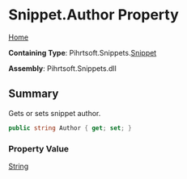 # Snippet\.Author Property

[Home](../../../../README.md)

**Containing Type**: Pihrtsoft\.Snippets\.[Snippet](../README.md)

**Assembly**: Pihrtsoft\.Snippets\.dll

## Summary

Gets or sets snippet author\.

```csharp
public string Author { get; set; }
```

### Property Value

[String](https://docs.microsoft.com/en-us/dotnet/api/system.string)

